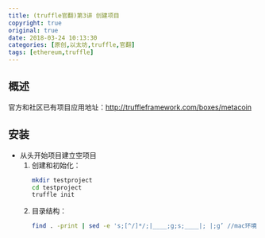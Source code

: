 ```yaml
---
title: (truffle官翻)第3讲 创建项目
copyright: true
original: true
date: 2018-03-24 10:13:30
categories: [原创,以太坊,truffle,官翻]
tags: [ethereum,truffle]
---
```

## 概述  
官方和社区已有项目应用地址：http://truffleframework.com/boxes/metacoin  
## 安装  
* 从头开始项目建立空项目  
    1. 创建和初始化：  
        ```bash
        mkdir testproject
        cd testproject
        truffle init
        ```
    2. 目录结构：  
        ```bash
        find . -print | sed -e 's;[^/]*/;|____;g;s;____|; |;g’ //mac环境
        ```
        
    
  